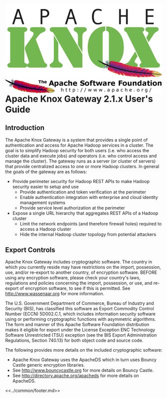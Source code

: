 <!--
   Licensed to the Apache Software Foundation (ASF) under one or more
   contributor license agreements.  See the NOTICE file distributed with
   this work for additional information regarding copyright ownership.
   The ASF licenses this file to You under the Apache License, Version 2.0
   (the "License"); you may not use this file except in compliance with
   the License.  You may obtain a copy of the License at

       https://www.apache.org/licenses/LICENSE-2.0

   Unless required by applicable law or agreed to in writing, software
   distributed under the License is distributed on an "AS IS" BASIS,
   WITHOUT WARRANTIES OR CONDITIONS OF ANY KIND, either express or implied.
   See the License for the specific language governing permissions and
   limitations under the License.
-->

<img src="../../static/images/knox-logo.gif" alt="Knox"/>
<img src="../../static/images/apache-logo.gif" align="right" alt="Apache"/>

# Apache Knox Gateway 2.1.x User's Guide #


## Introduction ##

The Apache Knox Gateway is a system that provides a single point of authentication and access for Apache Hadoop services in a cluster.
The goal is to simplify Hadoop security for both users (i.e. who access the cluster data and execute jobs) and operators (i.e. who control access and manage the cluster).
The gateway runs as a server (or cluster of servers) that provide centralized access to one or more Hadoop clusters.
In general the goals of the gateway are as follows:

* Provide perimeter security for Hadoop REST APIs to make Hadoop security easier to setup and use
    * Provide authentication and token verification at the perimeter
    * Enable authentication integration with enterprise and cloud identity management systems
    * Provide service level authorization at the perimeter
* Expose a single URL hierarchy that aggregates REST APIs of a Hadoop cluster
    * Limit the network endpoints (and therefore firewall holes) required to access a Hadoop cluster
    * Hide the internal Hadoop cluster topology from potential attackers


## Export Controls ##

Apache Knox Gateway includes cryptographic software.
The country in which you currently reside may have restrictions on the import, possession, use, and/or
re-export to another country, of encryption software.
BEFORE using any encryption software, please check your country's laws, regulations and policies concerning the
import, possession, or use, and re-export of encryption software, to see if this is permitted.
See http://www.wassenaar.org for more information.

The U.S. Government Department of Commerce, Bureau of Industry and Security (BIS),
has classified this software as Export Commodity Control Number (ECCN) 5D002.C.1,
which includes information security software using or performing cryptographic functions with asymmetric algorithms.
The form and manner of this Apache Software Foundation distribution makes it eligible for export under the
License Exception ENC Technology Software Unrestricted (TSU) exception
(see the BIS Export Administration Regulations, Section 740.13) for both object code and source code.

The following provides more details on the included cryptographic software:

* Apache Knox Gateway uses the ApacheDS which in turn uses Bouncy Castle generic encryption libraries.
* See http://www.bouncycastle.org for more details on Bouncy Castle.
* See http://directory.apache.org/apacheds for more details on ApacheDS.


<<../common/footer.md>>

